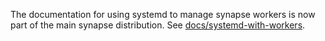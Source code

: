 The documentation for using systemd to manage synapse workers is now part of
the main synapse distribution. See
[docs/systemd-with-workers](https://element-hq.github.io/synapse/latest/systemd-with-workers/index.html).
